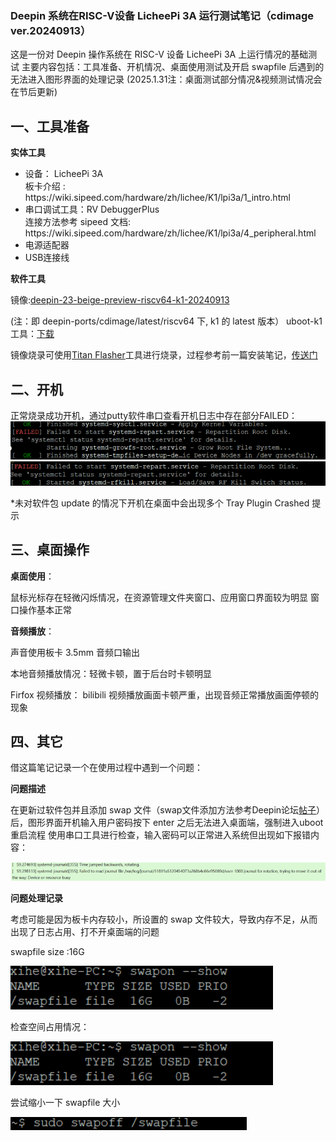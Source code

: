 ### Deepin 系统在RISC-V设备 LicheePi 3A 运行测试笔记（cdimage ver.20240913）

这是一份对 Deepin 操作系统在 RISC-V 设备 LicheePi 3A 上运行情况的基础测试
主要内容包括：工具准备、开机情况、桌面使用测试及开启 swapfile 后遇到的无法进入图形界面的处理记录
(2025.1.31注：桌面测试部分情况&视频测试情况会在节后更新)

## 一、工具准备

**实体工具**

<ul>
<li>设备： LicheePi 3A </li> 
  板卡介绍 :
  https://wiki.sipeed.com/hardware/zh/lichee/K1/lpi3a/1_intro.html
<li>串口调试工具：RV DebuggerPlus </li>
连接方法参考 sipeed 文档:
  https://wiki.sipeed.com/hardware/zh/lichee/K1/lpi3a/4_peripheral.html
  
<li>电源适配器</li>
<li>USB连接线</li>
</ul> 

**软件工具**

镜像:[deepin-23-beige-preview-riscv64-k1-20240913](https://ci.deepin.com/repo/deepin/deepin-ports/cdimage/latest/riscv64/)

(注：即 deepin-ports/cdimage/latest/riscv64 下, k1 的 latest 版本）
uboot-k1工具：[下载](https://ci.deepin.com/repo/deepin/deepin-ports/cdimage/latest/riscv64/bootloaders/)

镜像烧录可使用[Titan Flasher](https://cloud.spacemit.com/prod-api/release/download/tools?token=titantools_for_windows_X86_X64)工具进行烧录，过程参考前一篇安装笔记，[传送门](https://github.com/seig000/Test-for-Installing-Deepin-on-LicheePi-Module-3A/)


## 二、开机

正常烧录成功开机，通过putty软件串口查看开机日志中存在部分FAILED：
![开机日志1](pictures/1.png)
![开机日志2](pictures/2.png)

*未对软件包 update 的情况下开机在桌面中会出现多个 Tray Plugin Crashed 提示

## 三、桌面操作

**桌面使用**：

鼠标光标存在轻微闪烁情况，在资源管理文件夹窗口、应用窗口界面较为明显
窗口操作基本正常


**音频播放**：

声音使用板卡 3.5mm 音频口输出

本地音频播放情况：轻微卡顿，置于后台时卡顿明显

Firfox 视频播放： bilibili 视频播放画面卡顿严重，出现音频正常播放画面停顿的现象

## 四、其它

借这篇笔记记录一个在使用过程中遇到一个问题：

**问题描述** 

在更新过软件包并且添加 swap 文件（swap文件添加方法参考Deepin论坛[帖子](https://bbs.deepin.org/post/236642)）后，图形界面开机输入用户密码按下 enter 之后无法进入桌面端，强制进入uboot重启流程
使用串口工具进行检查，输入密码可以正常进入系统但出现如下报错内容：

![内容报错](pictures/41.png)

**问题处理记录**

考虑可能是因为板卡内存较小，所设置的 swap 文件较大，导致内存不足，从而出现了日志占用、打不开桌面端的问题

swapfile size :16G

![swapfile大小](pictures/42.png)

检查空间占用情况：

![空间占用情况](pictures/42.png)

尝试缩小一下 swapfile 大小

![缩小swapfile](pictures/43.png)

